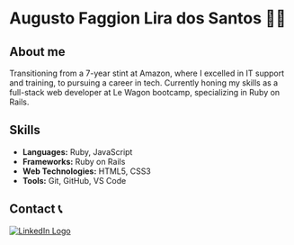 # Augusto Faggion Lira dos Santos 👨‍💻

## About me
Transitioning from a 7-year stint at Amazon, where I excelled in IT support and training, to pursuing a career in tech. Currently honing my skills as a full-stack web developer at Le Wagon bootcamp, specializing in Ruby on Rails.

## Skills
- **Languages:** Ruby, JavaScript
- **Frameworks:** Ruby on Rails
- **Web Technologies:** HTML5, CSS3
- **Tools:** Git, GitHub, VS Code

## Contact 📞
[![LinkedIn Logo](https://icons8.de/icon/xuvGCOXi8Wyg/linkedin)](https://www.linkedin.com/in/augusto-faggion-lira-dos-santos-5a6035210/)
